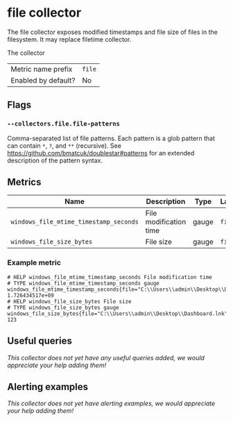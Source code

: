 # file collector

The file collector exposes modified timestamps and file size of files in the filesystem. It  may replace filetime collector.

The collector

|||
-|-
Metric name prefix  | `file`
Enabled by default? | No

## Flags

### `--collectors.file.file-patterns`
Comma-separated list of file patterns. Each pattern is a glob pattern that can contain `*`, `?`, and `**` (recursive).
See https://github.com/bmatcuk/doublestar#patterns for an extended description of the pattern syntax.

## Metrics

Name | Description | Type | Labels
-----|-------------|------|-------
`windows_file_mtime_timestamp_seconds` | File modification time | gauge | `file`
`windows_file_size_bytes` | File size | gauge | `file`

### Example metric

```
# HELP windows_file_mtime_timestamp_seconds File modification time
# TYPE windows_file_mtime_timestamp_seconds gauge
windows_file_mtime_timestamp_seconds{file="C:\\Users\\admin\\Desktop\\Dashboard.lnk"} 1.726434517e+09
# HELP windows_file_size_bytes File size
# TYPE windows_file_size_bytes gauge
windows_file_size_bytes{file="C:\\Users\\admin\\Desktop\\Dashboard.lnk"} 123
```

## Useful queries
_This collector does not yet have any useful queries added, we would appreciate your help adding them!_

## Alerting examples
_This collector does not yet have alerting examples, we would appreciate your help adding them!_
